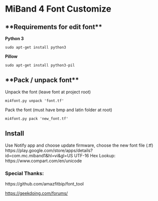 <h1>MiBand 4 Font Customize</h1>

<h2>**Requirements for edit font**</h2>

**Python 3**
    
    sudo apt-get install python3    
    
**Pillow**

    sudo apt-get install python3-pil

<h2>**Pack / unpack font**</h2>

Unpack the font (leave font at project root)

    mi4font.py unpack 'font.tf'

Pack the font (must have bmp and latin folder at root)

    mi4font.py pack 'new_font.tf'
    
<h2>Install</h2>
Use Notify app and choose update firmware, choose the new font file (.tf)
https://play.google.com/store/apps/details?id=com.mc.miband1&hl=vi&gl=US
UTF-16 Hex Lookup: https://www.compart.com/en/unicode

<h3>Special Thanks:</h3>
https://github.com/amazfitbip/font_tool

https://geekdoing.com/forums/

